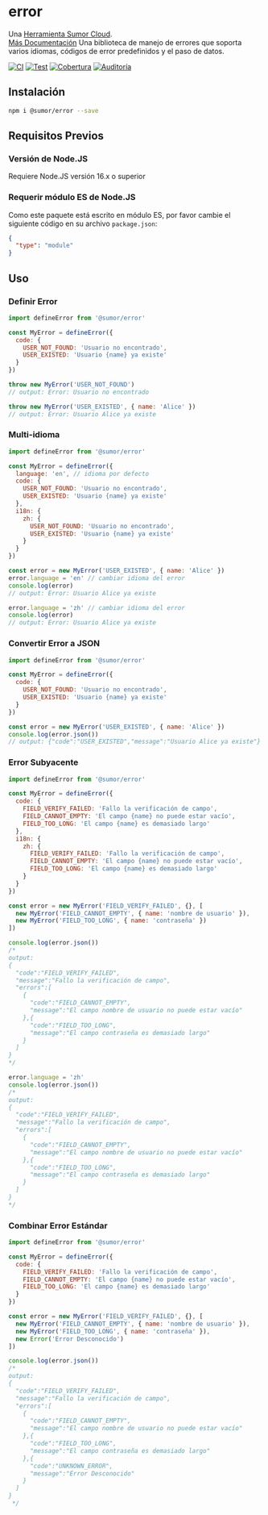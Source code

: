 # error

Una [Herramienta Sumor Cloud](https://sumor.cloud).  
[Más Documentación](https://sumor.cloud)
Una biblioteca de manejo de errores que soporta varios idiomas, códigos de error predefinidos y el paso de datos.

[![CI](https://github.com/sumor-cloud/error/actions/workflows/ci.yml/badge.svg)](https://github.com/sumor-cloud/error/actions/workflows/ci.yml)
[![Test](https://github.com/sumor-cloud/error/actions/workflows/ut.yml/badge.svg)](https://github.com/sumor-cloud/error/actions/workflows/ut.yml)
[![Cobertura](https://github.com/sumor-cloud/error/actions/workflows/coverage.yml/badge.svg)](https://github.com/sumor-cloud/error/actions/workflows/coverage.yml)
[![Auditoría](https://github.com/sumor-cloud/error/actions/workflows/audit.yml/badge.svg)](https://github.com/sumor-cloud/error/actions/workflows/audit.yml)

## Instalación

```bash
npm i @sumor/error --save
```

## Requisitos Previos

### Versión de Node.JS

Requiere Node.JS versión 16.x o superior

### Requerir módulo ES de Node.JS

Como este paquete está escrito en módulo ES, por favor cambie el siguiente código en su archivo `package.json`:

```json
{
  "type": "module"
}
```

## Uso

### Definir Error

```js
import defineError from '@sumor/error'

const MyError = defineError({
  code: {
    USER_NOT_FOUND: 'Usuario no encontrado',
    USER_EXISTED: 'Usuario {name} ya existe'
  }
})

throw new MyError('USER_NOT_FOUND')
// output: Error: Usuario no encontrado

throw new MyError('USER_EXISTED', { name: 'Alice' })
// output: Error: Usuario Alice ya existe
```

### Multi-idioma

```js
import defineError from '@sumor/error'

const MyError = defineError({
  language: 'en', // idioma por defecto
  code: {
    USER_NOT_FOUND: 'Usuario no encontrado',
    USER_EXISTED: 'Usuario {name} ya existe'
  },
  i18n: {
    zh: {
      USER_NOT_FOUND: 'Usuario no encontrado',
      USER_EXISTED: 'Usuario {name} ya existe'
    }
  }
})

const error = new MyError('USER_EXISTED', { name: 'Alice' })
error.language = 'en' // cambiar idioma del error
console.log(error)
// output: Error: Usuario Alice ya existe

error.language = 'zh' // cambiar idioma del error
console.log(error)
// output: Error: Usuario Alice ya existe
```

### Convertir Error a JSON

```js
import defineError from '@sumor/error'

const MyError = defineError({
  code: {
    USER_NOT_FOUND: 'Usuario no encontrado',
    USER_EXISTED: 'Usuario {name} ya existe'
  }
})

const error = new MyError('USER_EXISTED', { name: 'Alice' })
console.log(error.json())
// output: {"code":"USER_EXISTED","message":"Usuario Alice ya existe"}
```

### Error Subyacente

```js
import defineError from '@sumor/error'

const MyError = defineError({
  code: {
    FIELD_VERIFY_FAILED: 'Fallo la verificación de campo',
    FIELD_CANNOT_EMPTY: 'El campo {name} no puede estar vacío',
    FIELD_TOO_LONG: 'El campo {name} es demasiado largo'
  },
  i18n: {
    zh: {
      FIELD_VERIFY_FAILED: 'Fallo la verificación de campo',
      FIELD_CANNOT_EMPTY: 'El campo {name} no puede estar vacío',
      FIELD_TOO_LONG: 'El campo {name} es demasiado largo'
    }
  }
})

const error = new MyError('FIELD_VERIFY_FAILED', {}, [
  new MyError('FIELD_CANNOT_EMPTY', { name: 'nombre de usuario' }),
  new MyError('FIELD_TOO_LONG', { name: 'contraseña' })
])

console.log(error.json())
/* 
output: 
{
  "code":"FIELD_VERIFY_FAILED",
  "message":"Fallo la verificación de campo",
  "errors":[
    {
      "code":"FIELD_CANNOT_EMPTY",
      "message":"El campo nombre de usuario no puede estar vacío"
    },{
      "code":"FIELD_TOO_LONG",
      "message":"El campo contraseña es demasiado largo"
    }
  ]
}
*/

error.language = 'zh'
console.log(error.json())
/*
output:
{
  "code":"FIELD_VERIFY_FAILED",
  "message":"Fallo la verificación de campo",
  "errors":[
    {
      "code":"FIELD_CANNOT_EMPTY",
      "message":"El campo nombre de usuario no puede estar vacío"
    },{
      "code":"FIELD_TOO_LONG",
      "message":"El campo contraseña es demasiado largo"
    }
  ]
}
*/
```

### Combinar Error Estándar

```js
import defineError from '@sumor/error'

const MyError = defineError({
  code: {
    FIELD_VERIFY_FAILED: 'Fallo la verificación de campo',
    FIELD_CANNOT_EMPTY: 'El campo {name} no puede estar vacío',
    FIELD_TOO_LONG: 'El campo {name} es demasiado largo'
  }
})

const error = new MyError('FIELD_VERIFY_FAILED', {}, [
  new MyError('FIELD_CANNOT_EMPTY', { name: 'nombre de usuario' }),
  new MyError('FIELD_TOO_LONG', { name: 'contraseña' }),
  new Error('Error Desconocido')
])

console.log(error.json())
/*
output:
{
  "code":"FIELD_VERIFY_FAILED",
  "message":"Fallo la verificación de campo",
  "errors":[
    {
      "code":"FIELD_CANNOT_EMPTY",
      "message":"El campo nombre de usuario no puede estar vacío"
    },{
      "code":"FIELD_TOO_LONG",
      "message":"El campo contraseña es demasiado largo"
    },{
      "code":"UNKNOWN_ERROR",
      "message":"Error Desconocido"
    }
  ]
}
 */
```